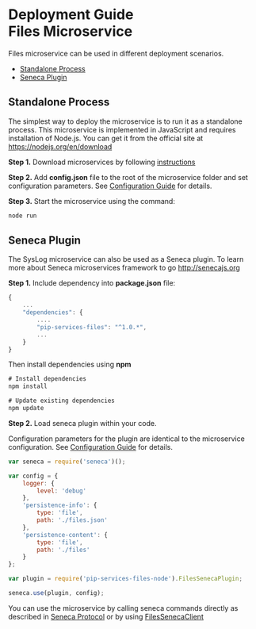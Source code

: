 # Deployment Guide <br/> Files Microservice

Files microservice can be used in different deployment scenarios.

* [Standalone Process](#process)
* [Seneca Plugin](#seneca)

## <a name="process"></a> Standalone Process

The simplest way to deploy the microservice is to run it as a standalone process. 
This microservice is implemented in JavaScript and requires installation of Node.js. 
You can get it from the official site at https://nodejs.org/en/download

**Step 1.** Download microservices by following [instructions](Download.md)

**Step 2.** Add **config.json** file to the root of the microservice folder and set configuration parameters. 
See [Configuration Guide](Configuration.md) for details.

**Step 3.** Start the microservice using the command:

```bash
node run
```

## <a name="seneca"></a> Seneca Plugin

The SysLog microservice can also be used as a Seneca plugin.
To learn more about Seneca microservices framework to go http://senecajs.org

**Step 1.** Include dependency into **package.json** file:

```javascript
{
    ...
    "dependencies": {
        ....
        "pip-services-files": "^1.0.*",
        ...
    }
}
```

Then install dependencies using **npm**

```javascript
# Install dependencies
npm install

# Update existing dependencies
npm update
```

**Step 2.** Load seneca plugin within your code. 

Configuration parameters for the plugin are identical to the microservice configuration.
See [Configuration Guide](Configuration.md) for details.

```javascript
var seneca = require('seneca')();

var config = {
    logger: { 
        level: 'debug' 
    },
    'persistence-info': {
        type: 'file',
        path: './files.json'
    },
    'persistence-content': {
        type: 'file',
        path: './files'
    }
};

var plugin = require('pip-services-files-node').FilesSenecaPlugin;

seneca.use(plugin, config);
```

You can use the microservice by calling seneca commands directly as described in [Seneca Protocol](SenecaProtocolV1.md)
or by using [FilesSenecaClient](https://github.com/pip-services/pip-clients-files-node/NodeClientApiV1.md/#client_seneca)